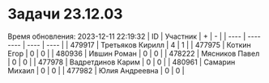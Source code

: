 # Задачи 23.12.03
Время обновления: 2023-12-11 22:19:32
| ID   | Участник | +    | -    |
| ---- | -------- | ---- | ---- |
| 479917 | Третьяков Кирилл | 4 | 1 |
| 477975 | Коткин Егор | 0 | 0 |
| 480936 | Ившин Роман | 0 | 0 |
| 478222 | Мясников Павел | 0 | 0 |
| 477978 | Вадретдинов Карим | 0 | 0 |
| 480961 | Самарин Михаил | 0 | 0 |
| 477982 | Юлия Андреевна | 0 | 0 |
